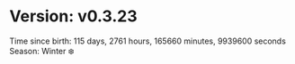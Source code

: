 # Version: v0.3.23
Time since birth: 115 days, 2761 hours, 165660 minutes, 9939600 seconds
Season: Winter ❄️
